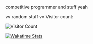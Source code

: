 competitive programmer and stuff
yeah

vv random stuff vv
Visitor count:

![Visitor Count](https://profile-counter.glitch.me/Streakwind/count.svg)

[![Wakatime Stats](https://github-readme-stats.vercel.app/api/wakatime?username=Streakwind&theme=dark)](https://github.com/anuraghazra/github-readme-stats)
